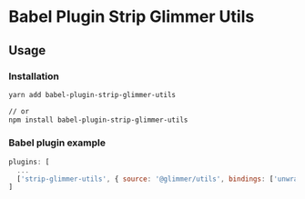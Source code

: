 # Babel Plugin Strip Glimmer Utils

## Usage

### Installation
```sh
yarn add babel-plugin-strip-glimmer-utils

// or
npm install babel-plugin-strip-glimmer-utils
```

### Babel plugin example

```js
plugins: [
  ...
  ['strip-glimmer-utils', { source: '@glimmer/utils', bindings: ['unwrap' /*, 'expect' */] }]
]
```
